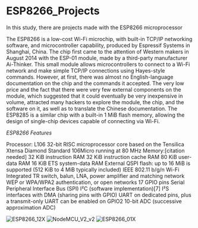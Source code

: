 # ESP8266_Projects
In this study, there are projects made with the ESP8266 microprocessor

The ESP8266 is a low-cost Wi-Fi microchip, with built-in TCP/IP networking software, and microcontroller capability, produced by Espressif Systems in Shanghai, China.
The chip first came to the attention of Western makers in August 2014 with the ESP-01 module, made by a third-party manufacturer Ai-Thinker. This small module allows microcontrollers to connect to a Wi-Fi network and make simple TCP/IP connections using Hayes-style commands. However, at first, there was almost no English-language documentation on the chip and the commands it accepted. The very low price and the fact that there were very few external components on the module, which suggested that it could eventually be very inexpensive in volume, attracted many hackers to explore the module, the chip, and the software on it, as well as to translate the Chinese documentation.
The ESP8285 is a similar chip with a built-in 1 MiB flash memory, allowing the design of single-chip devices capable of connecting via Wi-Fi.

_ESP8266 Features_

Processor: L106 32-bit RISC microprocessor core based on the Tensilica Xtensa Diamond Standard 106Micro running at 80 MHz
Memory:[citation needed]
32 KiB instruction RAM
32 KiB instruction cache RAM
80 KiB user-data RAM
16 KiB ETS system-data RAM
External QSPI flash: up to 16 MiB is supported (512 KiB to 4 MiB typically included)
IEEE 802.11 b/g/n Wi-Fi
Integrated TR switch, balun, LNA, power amplifier and matching network
WEP or WPA/WPA2 authentication, or open networks
17 GPIO pins
Serial Peripheral Interface Bus (SPI)
I²C (software implementation)[7]
I²S interfaces with DMA (sharing pins with GPIO)
UART on dedicated pins, plus a transmit-only UART can be enabled on GPIO2
10-bit ADC (successive approximation ADC)

![ESP8266_12X](https://user-images.githubusercontent.com/29681734/147874753-871c6064-a944-4ae8-b8fb-3b10c9bb4fb6.jpg)
![NodeMCU_V2_v2](https://user-images.githubusercontent.com/29681734/147874755-91785718-a1f0-41d8-b345-685056e4019f.png)
![ESP8266_01X](https://user-images.githubusercontent.com/29681734/147874952-4b5d31ff-afb3-4c76-8449-ae75fb337197.jpg)

